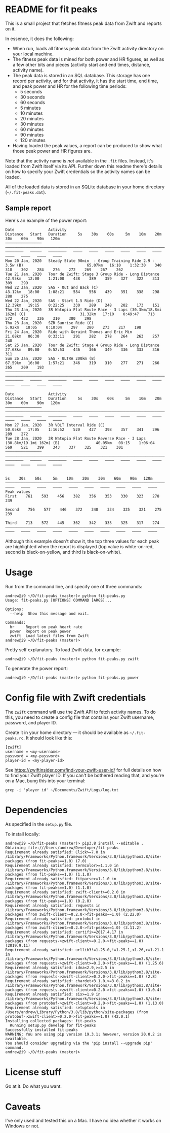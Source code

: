 # README for fit peaks

This is a small project that fetches fitness peak data from Zwift and reports on it.

In essence, it does the following:

- When run, loads all fitness peak data from the Zwift activity directory on your local machine.
- The fitness peak data is mined for both power and HR figures, as well as a few other bits and pieces (activity start and end times, distance, activity name).
- The peak data is stored in an SQL database. This storage has one record per activity, and for that activity, it has the start time, end time, and peak power and HR for the following time periods:
    - 5 seconds
    - 30 seconds
    - 60 seconds
    - 5 minutes
    - 10 minutes
    - 20 minutes
    - 30 minutes
    - 60 minutes
    - 90 minutes
    - 120 minutes
- Having loaded the peak values, a report can be produced to show what those peak power and HR figures are. 

Note that the activity name is *not* available in the `.fit` files. Instead, it's loaded from Zwift itself via its API. Further down this readme there's details on how to specify your Zwift credentials so the activity names can be loaded.

All of the loaded data is stored in an SQLite database in your home directory (`~/.fit-peaks.dat`).

## Sample report

Here's an example of the power report:

```
Date               Activity                                                                           Distance   Start   Duration     5s    30s    60s     5m    10m    20m    30m    60m    90m   120m
────────────────   ────────────────────────────────────────────────────────────────────────────────   ────────   ─────   ────────   ────   ────   ────   ────   ────   ────   ────   ────   ────   ────
Mon 20 Jan, 2020   Steady State 90min  - Group Training Ride 2.9 - 3.5w (B)                            65.07km   16:10    1:32:30    340    318    302    284    276    272    269    267    262
Tue 21 Jan, 2020   Tour de Zwift: Stage 3 Group Ride - Long Distance                                   42.95km   12:00    1:21:00    438    389    359    327    322    313    309    299
Wed 22 Jan, 2020   SAS - Out and Back (C)                                                              43.12km   18:00    1:08:21    584    556    439    351    338    298    288    275
Wed 22 Jan, 2020   SAS - Start 1.5 Ride (D)                                                            12.39km   19:15    0:22:25    330    289    248    202    173    151
Thu 23 Jan, 2020   3R Watopia Flat Route Race - 3 Laps (30.3km/18.8mi 162m) (C)                        31.32km   17:10    0:49:47    713    572    422    326    310    300    298
Thu 23 Jan, 2020   SZR Sunrise Ride (C)                                                                 5.92km   18:05    0:10:04    297    280    273    217    198
Fri 24 Jan, 2020   Ride with Geraint Thomas and Eric Min                                               21.08km   06:30    0:33:11    291    282    278    264    263    257    248
Sat 25 Jan, 2020   Tour de Zwift: Stage 4 Group Ride - Long Distance                                   27.68km   09:00    0:52:53    446    366    349    336    333    316    311
Sun 26 Jan, 2020   SAS - ULTRA 200km (B)                                                               67.59km   16:00    1:57:21    346    319    310    277    271    266    265    209    193
────────────────   ────────────────────────────────────────────────────────────────────────────────   ────────   ─────   ────────   ────   ────   ────   ────   ────   ────   ────   ────   ────   ────

Date               Activity                                                                           Distance   Start   Duration     5s    30s    60s     5m    10m    20m    30m    60m    90m   120m
────────────────   ────────────────────────────────────────────────────────────────────────────────   ────────   ─────   ────────   ────   ────   ────   ────   ────   ────   ────   ────   ────   ────
Mon 27 Jan, 2020   3R VOLT Interval Ride (C)                                                           50.05km   17:05    1:16:52    520    427    398    357    341    296    289    272
Tue 28 Jan, 2020   3R Watopia Flat Route Reverse Race - 3 Laps (30.8km/19.1mi 162m) (B)                40.05km   08:15    1:06:04    569    521    399    343    337    325    321    301
────────────────   ────────────────────────────────────────────────────────────────────────────────   ────────   ─────   ────────   ────   ────   ────   ────   ────   ────   ────   ────   ────   ────

                                                                                                                                      5s    30s    60s     5m    10m    20m    30m    60m    90m   120m
─────────────────────────────────────────────────────────────────────────────────────────────────────────────────────────────────   ────   ────   ────   ────   ────   ────   ────   ────   ────   ────
Peak values                                                                                                                 First    761    593    456    382    356    353    330    323    278    239
                                                                                                                           Second    756    577    446    372    348    334    325    321    275    239
                                                                                                                            Third    713    572    445    362    342    333    325    317    274
─────────────────────────────────────────────────────────────────────────────────────────────────────────────────────────────────   ────   ────   ────   ────   ────   ────   ────   ────   ────   ────
```

Although this example doesn't show it, the top three values for each peak are highlighted when the report is displayed (top value is white-on-red, second is black-on-yellow, and third is black-on-white).

# Usage

Run from the command line, and specify one of three commands:

```
andrew@i9 ~/D/fit-peaks (master)> python fit-peaks.py
Usage: fit-peaks.py [OPTIONS] COMMAND [ARGS]...

Options:
  --help  Show this message and exit.

Commands:
  hr     Report on peak heart rate
  power  Report on peak power
  zwift  Load latest files from Zwift
andrew@i9 ~/D/fit-peaks (master)> 
```

Pretty self explanatory. To load Zwift data, for example:

    andrew@i9 ~/D/fit-peaks (master)> python fit-peaks.py zwift
    
To generate the power report:

    andrew@i9 ~/D/fit-peaks (master)> python fit-peaks.py power

# Config file with Zwift credentials

The `zwift` command will use the Zwift API to fetch activity names. To do this, you need to create a config file that contains your Zwift username, password, and player ID.

Create it in your home directory — it should be available as `~/.fit-peaks.rc`. It should look like this:

    [zwift]
    username = <my-username>
    password = <my-password>
    player-id = <my-player-id>
    
See https://zwiftinsider.com/find-your-zwift-user-id/ for full details on how to find your Zwift player ID. If you can't be bothered reading that, and you're on a Mac, bung this into your terminal:

    grep -i 'player id' ~/Documents/Zwift/Logs/log.txt

# Dependencies

As specified in the `setup.py` file.

To install locally:

```
andrew@i9 ~/D/fit-peaks (master)> pip3.8 install --editable .
Obtaining file:///Users/andrew/Developer/fit-peaks
Requirement already satisfied: Click>=7.0 in /Library/Frameworks/Python.framework/Versions/3.8/lib/python3.8/site-packages (from fit-peaks==1.0) (7.0)
Requirement already satisfied: termcolor>=1.1.0 in /Library/Frameworks/Python.framework/Versions/3.8/lib/python3.8/site-packages (from fit-peaks==1.0) (1.1.0)
Requirement already satisfied: fitparse>=1.1.0 in /Library/Frameworks/Python.framework/Versions/3.8/lib/python3.8/site-packages (from fit-peaks==1.0) (1.1.0)
Requirement already satisfied: zwift-client>=0.2.0 in /Library/Frameworks/Python.framework/Versions/3.8/lib/python3.8/site-packages (from fit-peaks==1.0) (0.2.0)
Requirement already satisfied: requests in /Library/Frameworks/Python.framework/Versions/3.8/lib/python3.8/site-packages (from zwift-client>=0.2.0->fit-peaks==1.0) (2.22.0)
Requirement already satisfied: protobuf in /Library/Frameworks/Python.framework/Versions/3.8/lib/python3.8/site-packages (from zwift-client>=0.2.0->fit-peaks==1.0) (3.11.2)
Requirement already satisfied: certifi>=2017.4.17 in /Library/Frameworks/Python.framework/Versions/3.8/lib/python3.8/site-packages (from requests->zwift-client>=0.2.0->fit-peaks==1.0) (2019.9.11)
Requirement already satisfied: urllib3!=1.25.0,!=1.25.1,<1.26,>=1.21.1 in /Library/Frameworks/Python.framework/Versions/3.8/lib/python3.8/site-packages (from requests->zwift-client>=0.2.0->fit-peaks==1.0) (1.25.6)
Requirement already satisfied: idna<2.9,>=2.5 in /Library/Frameworks/Python.framework/Versions/3.8/lib/python3.8/site-packages (from requests->zwift-client>=0.2.0->fit-peaks==1.0) (2.8)
Requirement already satisfied: chardet<3.1.0,>=3.0.2 in /Library/Frameworks/Python.framework/Versions/3.8/lib/python3.8/site-packages (from requests->zwift-client>=0.2.0->fit-peaks==1.0) (3.0.4)
Requirement already satisfied: six>=1.9 in /Library/Frameworks/Python.framework/Versions/3.8/lib/python3.8/site-packages (from protobuf->zwift-client>=0.2.0->fit-peaks==1.0) (1.13.0)
Requirement already satisfied: setuptools in /Users/andrew/Library/Python/3.8/lib/python/site-packages (from protobuf->zwift-client>=0.2.0->fit-peaks==1.0) (42.0.1)
Installing collected packages: fit-peaks
  Running setup.py develop for fit-peaks
Successfully installed fit-peaks
WARNING: You are using pip version 19.3.1; however, version 20.0.2 is available.
You should consider upgrading via the 'pip install --upgrade pip' command.
andrew@i9 ~/D/fit-peaks (master)>
```

# License stuff

Go at it. Do what you want.

# Caveats

I've only used and tested this on a Mac. I have no idea whether it works on Windows or not.
